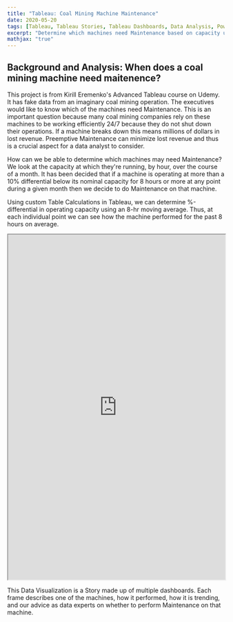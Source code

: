 ```yaml
---
title: "Tableau: Coal Mining Machine Maintenance"
date: 2020-05-20
tags: [Tableau, Tableau Stories, Tableau Dashboards, Data Analysis, Power Insights]
excerpt: "Determine which machines need Maintenance based on capacity usage"
mathjax: "true"
---
```


## Background and Analysis: When does a coal mining machine need maitenence?
This project is from Kirill Eremenko's Advanced Tableau course on Udemy. It has fake data from an imaginary coal mining operation. The executives would like to know which of the machines need Maintenance. This is an important question because many coal mining companies rely on these machines to be working efficiently 24/7 because they do not shut down their operations. If a machine breaks down this means millions of dollars in lost revenue. Preemptive Maintenance can minimize lost revenue and thus is a crucial aspect for a data analyst to consider.

How can we be able to determine which machines may need Maintenance? We look at the capacity at which they're running, by hour, over the course of a month. It has been decided that if a machine is operating at more than a 10% differential below its nominal capacity for 8 hours or more at any point during a given month then we decide to do Maintenance on that machine.

Using custom Table Calculations in Tableau, we can determine %-differential in operating capacity using an 8-hr moving average. Thus, at each individual point we can see how the machine performed for the past 8 hours on average. 

<iframe src="https://public.tableau.com/views/CoalMiningMaintenenceAnalysis/Report?:showVizHome=no&:embed=true" width="100%" height="800"></iframe>

This Data Visualization is a Story made up of multiple dashboards. Each frame describes one of the machines, how it performed, how it is trending, and our advice as data experts on whether to perform Maintenance on that machine.